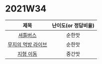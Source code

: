 # 2021W34

| 제목 | 난이도(or 정답비율) |
|:------:|:-----:|
| [셔틀버스](https://programmers.co.kr/learn/courses/30/lessons/17678) | 순한맛 |
| [무지의 먹방 라이브](https://programmers.co.kr/learn/courses/30/lessons/42891) | 순한맛 |
| [지형 이동](https://programmers.co.kr/learn/courses/30/lessons/62050) | 중간맛 |
